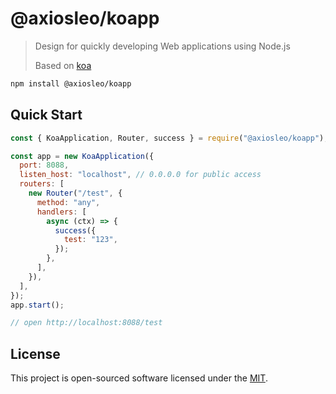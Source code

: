 # @axiosleo/koapp

> Design for quickly developing Web applications using Node.js
>
> Based on [koa](https://koajs.com/)

```bash
npm install @axiosleo/koapp
```

## Quick Start

```javascript
const { KoaApplication, Router, success } = require("@axiosleo/koapp");

const app = new KoaApplication({
  port: 8088,
  listen_host: "localhost", // 0.0.0.0 for public access
  routers: [
    new Router("/test", {
      method: "any",
      handlers: [
        async (ctx) => {
          success({
            test: "123",
          });
        },
      ],
    }),
  ],
});
app.start();

// open http://localhost:8088/test
```

## License

This project is open-sourced software licensed under the [MIT](LICENSE).
